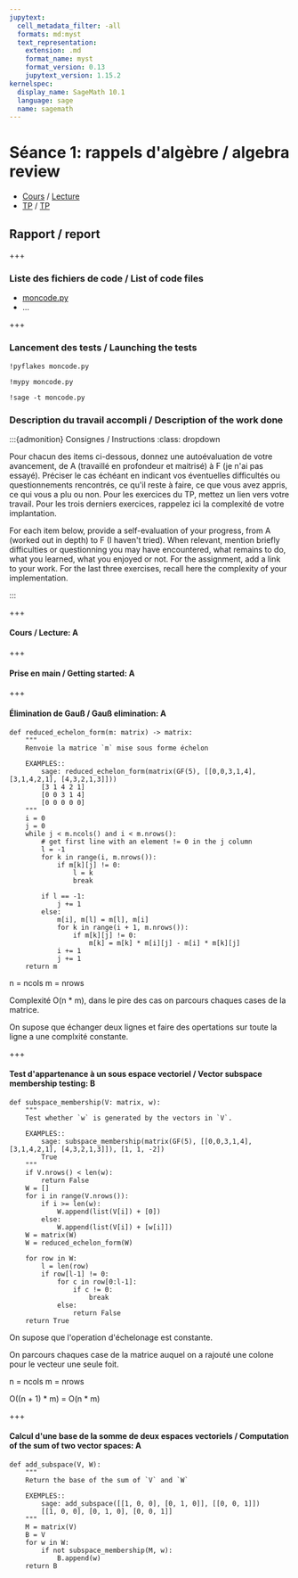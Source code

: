```yaml
---
jupytext:
  cell_metadata_filter: -all
  formats: md:myst
  text_representation:
    extension: .md
    format_name: myst
    format_version: 0.13
    jupytext_version: 1.15.2
kernelspec:
  display_name: SageMath 10.1
  language: sage
  name: sagemath
---
```


# Séance 1: rappels d'algèbre / algebra review

- [Cours](algebre.md) / [Lecture](algebra.md)
- [TP](TP.md) / [TP](assignment.md)

## Rapport / report

+++

### Liste des fichiers de code / List of code files

- [moncode.py](moncode.py)
- ...

+++

### Lancement des tests / Launching the tests

```{code-cell} ipython3
!pyflakes moncode.py
```

```{code-cell} ipython3
!mypy moncode.py
```

```{code-cell} ipython3
!sage -t moncode.py
```

### Description du travail accompli / Description of the work done

:::{admonition} Consignes / Instructions
:class: dropdown

Pour chacun des items ci-dessous, donnez une autoévaluation de votre
avancement, de A (travaillé en profondeur et maitrisé) à F (je n'ai
pas essayé). Préciser le cas échéant en indicant vos éventuelles
difficultés ou questionnements rencontrés, ce qu'il reste à faire, ce
que vous avez appris, ce qui vous a plu ou non. Pour les exercices du
TP, mettez un lien vers votre travail. Pour les trois derniers
exercices, rappelez ici la complexité de votre implantation.

For each item below, provide a self-evaluation of your progress, from
A (worked out in depth) to F (I haven't tried). When relevant, mention
briefly difficulties or questionning you may have encountered, what
remains to do, what you learned, what you enjoyed or not. For the
assignment, add a link to your work. For the last three exercises,
recall here the complexity of your implementation.

:::

+++

#### Cours / Lecture: A

+++

#### Prise en main / Getting started: A

+++

#### Élimination de Gauß / Gauß elimination: A

```{code-cell} ipython3
def reduced_echelon_form(m: matrix) -> matrix:
    """
    Renvoie la matrice `m` mise sous forme échelon 

    EXAMPLES::
        sage: reduced_echelon_form(matrix(GF(5), [[0,0,3,1,4], [3,1,4,2,1], [4,3,2,1,3]]))
        [3 1 4 2 1]
        [0 0 3 1 4]
        [0 0 0 0 0]
    """
    i = 0
    j = 0
    while j < m.ncols() and i < m.nrows():
        # get first line with an element != 0 in the j column
        l = -1
        for k in range(i, m.nrows()):
            if m[k][j] != 0:
                l = k
                break

        if l == -1:
            j += 1
        else:
            m[i], m[l] = m[l], m[i]
            for k in range(i + 1, m.nrows()):
                if m[k][j] != 0:
                    m[k] = m[k] * m[i][j] - m[i] * m[k][j]
            i += 1
            j += 1
    return m
```

n = ncols
m = nrows

Complexité O(n * m), dans le pire des cas on parcours chaques cases de la
matrice.

On supose que échanger deux lignes et faire des opertations sur toute la ligne
a une complxité constante.

+++

#### Test d'appartenance à un sous espace vectoriel / Vector subspace membership testing: B

```{code-cell} ipython3
def subspace_membership(V: matrix, w):
    """
    Test whether `w` is generated by the vectors in `V`.

    EXAMPLES::
        sage: subspace_membership(matrix(GF(5), [[0,0,3,1,4], [3,1,4,2,1], [4,3,2,1,3]]), [1, 1, -2]) 
        True
    """
    if V.nrows() < len(w):
        return False
    W = []
    for i in range(V.nrows()):
        if i >= len(w):
            W.append(list(V[i]) + [0])
        else:
            W.append(list(V[i]) + [w[i]])
    W = matrix(W)
    W = reduced_echelon_form(W)

    for row in W:
        l = len(row)
        if row[l-1] != 0:
            for c in row[0:l-1]:
                if c != 0:
                    break
            else:
                return False
    return True
```

On supose que l'operation d'échelonage est constante.

On parcours chaques case de la matrice auquel on a rajouté une colone pour le
vecteur une seule foit.

n = ncols
m = nrows

O((n + 1) * m) = O(n * m)

+++

#### Calcul d'une base de la somme de deux espaces vectoriels / Computation of the sum of two vector spaces: A

```{code-cell} ipython3
def add_subspace(V, W):
    """
    Return the base of the sum of `V` and `W`

    EXEMPLES::
        sage: add_subspace([[1, 0, 0], [0, 1, 0]], [[0, 0, 1]])
        [[1, 0, 0], [0, 1, 0], [0, 0, 1]]
    """
    M = matrix(V)
    B = V
    for w in W:
        if not subspace_membership(M, w):
            B.append(w)
    return B
```
